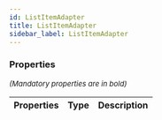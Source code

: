 ```yaml
---
id: ListItemAdapter
title: ListItemAdapter
sidebar_label: ListItemAdapter
---
```




### Properties

<font size="2"><i>(Mandatory properties are in bold)</i></font>

| Properties | Type | Description |
| --------- | ---- | ----------- |
